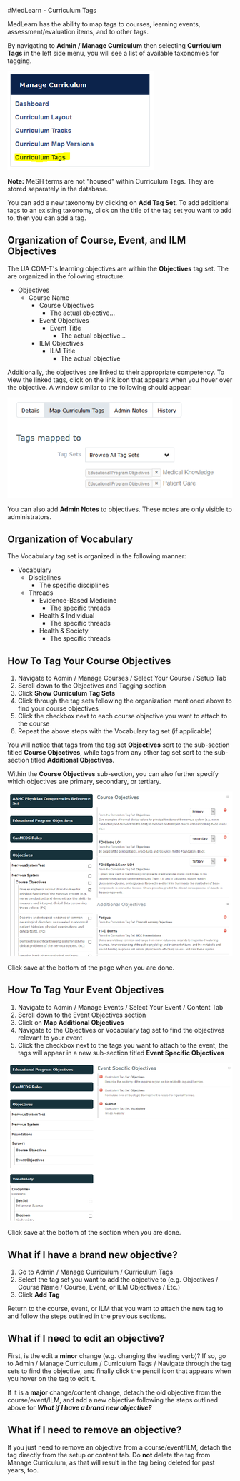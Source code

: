 #MedLearn - Curriculum Tags

MedLearn has the ability to map tags to courses, learning events, assessment/evaluation items, and to other tags. 

By navigating to **Admin / Manage Curriculum** then selecting **Curriculum Tags** in the left side menu, you will see a list of available taxonomies for tagging. 

![Tags](./images/tags.PNG)

**Note:** MeSH terms are not "housed" within Curriculum Tags. They are stored separately in the database. 

You can add a new taxonomy by clicking on **Add Tag Set**. To add additional tags to an existing taxonomy, click on the title of the tag set you want to add to, then you can add a tag.  

## Organization of Course, Event, and ILM Objectives

The UA COM-T's learning objectives are within the **Objectives** tag set. The are organized in the following structure:

* Objectives
    * Course Name
        * Course Objectives
            * The actual objective...
        * Event Objectives
            * Event Title
                * The actual objective...
        * ILM Objectives
            * ILM Title
                * The actual objective

Additionally, the objectives are linked to their appropriate competency. To view the linked tags, click on the link icon that appears when you hover over the objective. A window similar to the following should appear:

![Linked](./images/linked.png)

You can also add **Admin Notes** to objectives. These notes are only visible to administrators. 

## Organization of Vocabulary

The Vocabulary tag set is organized in the following manner:

* Vocabulary
    * Disciplines
        * The specific disciplines
    * Threads
        * Evidence-Based Medicine
            * The specific threads
        * Health & Individual
            * The specific threads
        * Health & Society
            * The specific threads

## How To Tag Your Course Objectives

1. Navigate to Admin / Manage Courses / Select Your Course / Setup Tab
2. Scroll down to the Objectives and Tagging section
3. Click **Show Curriculum Tag Sets**
4. Click through the tag sets following the organization mentioned above to find your course objectives
5. Click the checkbox next to each course objective you want to attach to the course
6. Repeat the above steps with the Vocabulary tag set (if applicable)

You will notice that tags from the tag set **Objectives** sort to the sub-section titled **Course Objectives**, while tags from any other tag set sort to the sub-section titled **Additional Objectives**. 

Within the **Course Objectives** sub-section, you can also further specify which objectives are primary, secondary, or tertiary. 

![Sample](./images/sample.PNG)

Click save at the bottom of the page when you are done. 

## How To Tag Your Event Objectives

1. Navigate to Admin / Manage Events / Select Your Event / Content Tab
2. Scroll down to the Event Objectives section
3. Click on **Map Additional Objectives**
4. Navigate to the Objectives or Vocabulary tag set to find the objectives relevant to your event
5. Click the checkbox next to the tags you want to attach to the event, the tags will appear in a new sub-section titled **Event Specific Objectives**

![Sample2](./images/sample2.PNG)

Click save at the bottom of the section when you are done. 

## What if I have a brand new objective?

1. Go to Admin / Manage Curriculum / Curriculum Tags
2. Select the tag set you want to add the objective to (e.g. Objectives / Course Name / Course, Event, or ILM Objectives / Etc.)
3. Click **Add Tag**

Return to the course, event, or ILM that you want to attach the new tag to and follow the steps outlined in the previous sections. 

## What if I need to edit an objective?

First, is the edit a **minor** change (e.g. changing the leading verb)? If so, go to Admin / Manage Curriculum / Curriculum Tags / Navigate through the tag sets to find the objective, and finally click the pencil icon that appears when you hover on the tag to edit it. 

If it is a **major** change/content change, detach the old objective from the course/event/ILM, and add a new objective following the steps outlined above for _**What if I have a brand new objective?**_

## What if I need to remove an objective?
If you just need to remove an objective from a course/event/ILM, detach the tag directly from the setup or content tab. Do **not** delete the tag from Manage Curriculum, as that will result in the tag being deleted for past years, too. 